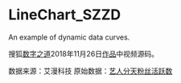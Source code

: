 # LineChart_SZZD
An example of dynamic data curves.

搜狐[数字之道](http://mp.sohu.com/profile?xpt=NzJCMERBNUNDN0NEODJBOTkwMTZFMkM2NkU3REM3QjBAcXEuc29odS5jb20=)2018年11月26日[作品](https://www.sohu.com/a/277582331_157078?sec=wd&spm=smpc.author.fd-d.57.15573900125131x9GM13)中视频源码。

数据来源：艾漫科技
原始数据：[艺人分天粉丝活跃数](https://gist.githubusercontent.com/Wildfiree/0fe0fefa2a7a7414bc0220dcbb3c01e8/raw/f401eb4f86954beb597febb320b299d81f4b310f/%25E8%2589%25BA%25E4%25BA%25BA%25E5%2588%2586%25E5%25A4%25A9%25E7%25B2%2589%25E4%25B8%259D%25E6%25B4%25BB%25E8%25B7%2583%25E6%2595%25B0.csv)
